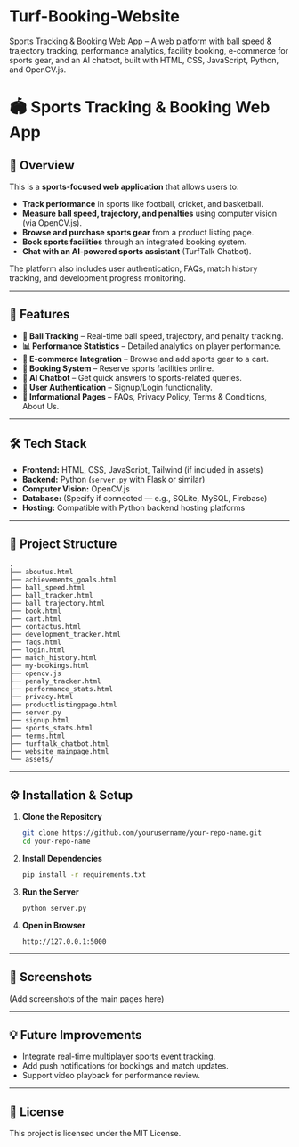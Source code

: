 # Turf-Booking-Website
Sports Tracking &amp; Booking Web App – A web platform with ball speed &amp; trajectory tracking, performance analytics, facility booking, e-commerce for sports gear, and an AI chatbot, built with HTML, CSS, JavaScript, Python, and OpenCV.js.
# 🏟️ Sports Tracking & Booking Web App

## 📌 Overview
This is a **sports-focused web application** that allows users to:
- **Track performance** in sports like football, cricket, and basketball.
- **Measure ball speed, trajectory, and penalties** using computer vision (via OpenCV.js).
- **Browse and purchase sports gear** from a product listing page.
- **Book sports facilities** through an integrated booking system.
- **Chat with an AI-powered sports assistant** (TurfTalk Chatbot).

The platform also includes user authentication, FAQs, match history tracking, and development progress monitoring.

---

## 🚀 Features
- **🏃 Ball Tracking** – Real-time ball speed, trajectory, and penalty tracking.
- **📊 Performance Statistics** – Detailed analytics on player performance.
- **🛒 E-commerce Integration** – Browse and add sports gear to a cart.
- **📅 Booking System** – Reserve sports facilities online.
- **🤖 AI Chatbot** – Get quick answers to sports-related queries.
- **🔐 User Authentication** – Signup/Login functionality.
- **📜 Informational Pages** – FAQs, Privacy Policy, Terms & Conditions, About Us.

---

## 🛠️ Tech Stack
- **Frontend:** HTML, CSS, JavaScript, Tailwind (if included in assets)
- **Backend:** Python (`server.py` with Flask or similar)
- **Computer Vision:** OpenCV.js
- **Database:** (Specify if connected — e.g., SQLite, MySQL, Firebase)
- **Hosting:** Compatible with Python backend hosting platforms

---

## 📂 Project Structure
```
.
├── aboutus.html
├── achievements_goals.html
├── ball_speed.html
├── ball_tracker.html
├── ball_trajectory.html
├── book.html
├── cart.html
├── contactus.html
├── development_tracker.html
├── faqs.html
├── login.html
├── match_history.html
├── my-bookings.html
├── opencv.js
├── penaly_tracker.html
├── performance_stats.html
├── privacy.html
├── productlistingpage.html
├── server.py
├── signup.html
├── sports_stats.html
├── terms.html
├── turftalk_chatbot.html
├── website_mainpage.html
└── assets/
```

---

## ⚙️ Installation & Setup
1. **Clone the Repository**
   ```bash
   git clone https://github.com/yourusername/your-repo-name.git
   cd your-repo-name
   ```

2. **Install Dependencies**
   ```bash
   pip install -r requirements.txt
   ```

3. **Run the Server**
   ```bash
   python server.py
   ```

4. **Open in Browser**
   ```
   http://127.0.0.1:5000
   ```

---

## 📸 Screenshots
(Add screenshots of the main pages here)

---

## 💡 Future Improvements
- Integrate real-time multiplayer sports event tracking.
- Add push notifications for bookings and match updates.
- Support video playback for performance review.

---

## 📜 License
This project is licensed under the MIT License.
